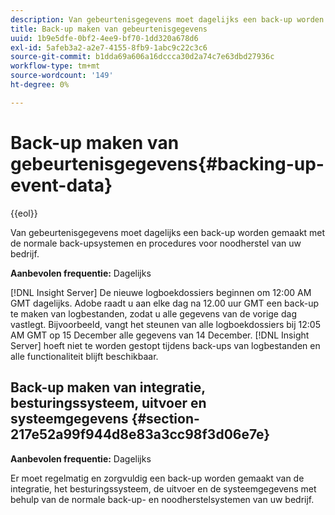 ```yaml
---
description: Van gebeurtenisgegevens moet dagelijks een back-up worden gemaakt met de normale back-upsystemen en procedures voor noodherstel van uw bedrijf.
title: Back-up maken van gebeurtenisgegevens
uuid: 1b9e5dfe-0bf2-4ee9-bf70-1dd320a678d6
exl-id: 5afeb3a2-a2e7-4155-8fb9-1abc9c22c3c6
source-git-commit: b1dda69a606a16dccca30d2a74c7e63dbd27936c
workflow-type: tm+mt
source-wordcount: '149'
ht-degree: 0%

---
```


# Back-up maken van gebeurtenisgegevens{#backing-up-event-data}

{{eol}}

Van gebeurtenisgegevens moet dagelijks een back-up worden gemaakt met de normale back-upsystemen en procedures voor noodherstel van uw bedrijf.

**Aanbevolen frequentie:** Dagelijks

[!DNL Insight Server] De nieuwe logboekdossiers beginnen om 12:00 AM GMT dagelijks. Adobe raadt u aan elke dag na 12.00 uur GMT een back-up te maken van logbestanden, zodat u alle gegevens van de vorige dag vastlegt. Bijvoorbeeld, vangt het steunen van alle logboekdossiers bij 12:05 AM GMT op 15 December alle gegevens van 14 December. [!DNL Insight Server] hoeft niet te worden gestopt tijdens back-ups van logbestanden en alle functionaliteit blijft beschikbaar.

## Back-up maken van integratie, besturingssysteem, uitvoer en systeemgegevens {#section-217e52a99f944d8e83a3cc98f3d06e7e}

**Aanbevolen frequentie:** Dagelijks

Er moet regelmatig en zorgvuldig een back-up worden gemaakt van de integratie, het besturingssysteem, de uitvoer en de systeemgegevens met behulp van de normale back-up- en noodherstelsystemen van uw bedrijf.
